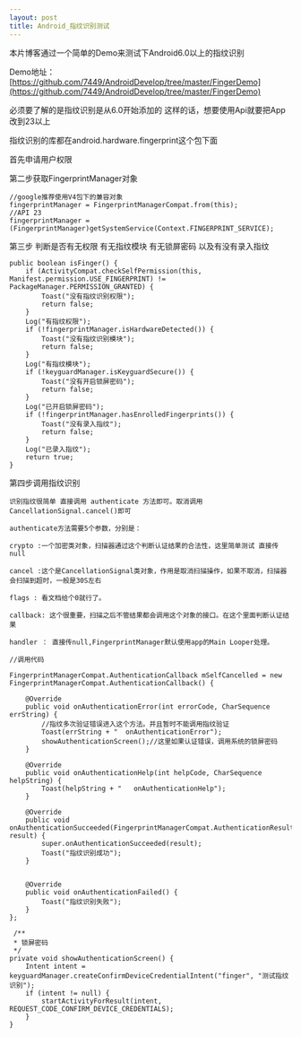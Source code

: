 ```yaml
---
layout: post
title: Android_指纹识别测试
---
```


本片博客通过一个简单的Demo来测试下Android6.0以上的指纹识别




Demo地址：[https://github.com/7449/AndroidDevelop/tree/master/FingerDemo](https://github.com/7449/AndroidDevelop/tree/master/FingerDemo)

必须要了解的是指纹识别是从6.0开始添加的 这样的话，想要使用Api就要把App改到23以上

指纹识别的库都在android.hardware.fingerprint这个包下面

首先申请用户权限
>  <uses-permission android:name="android.permission.USE_FINGERPRINT" />


第二步获取FingerprintManager对象
	
	
	//google推荐使用V4包下的兼容对象
	fingerprintManager = FingerprintManagerCompat.from(this);
	//API 23
	fingerprintManager = (FingerprintManager)getSystemService(Context.FINGERPRINT_SERVICE);

第三步 判断是否有无权限 有无指纹模块 有无锁屏密码 以及有没有录入指纹

    public boolean isFinger() {
        if (ActivityCompat.checkSelfPermission(this, Manifest.permission.USE_FINGERPRINT) != PackageManager.PERMISSION_GRANTED) {
            Toast("没有指纹识别权限");
            return false;
        }
        Log("有指纹权限");
        if (!fingerprintManager.isHardwareDetected()) {
            Toast("没有指纹识别模块");
            return false;
        }
        Log("有指纹模块");
        if (!keyguardManager.isKeyguardSecure()) {
            Toast("没有开启锁屏密码");
            return false;
        }
        Log("已开启锁屏密码");
        if (!fingerprintManager.hasEnrolledFingerprints()) {
            Toast("没有录入指纹");
            return false;
        }
        Log("已录入指纹");
        return true;
    }

第四步调用指纹识别

	识别指纹很简单 直接调用 authenticate 方法即可。取消调用 CancellationSignal.cancel()即可

	authenticate方法需要5个参数，分别是：

	crypto :一个加密类对象，扫描器通过这个判断认证结果的合法性，这里简单测试 直接传null

	cancel :这个是CancellationSignal类对象，作用是取消扫描操作，如果不取消，扫描器会扫描到超时，一般是30S左右

	flags : 看文档给个0就行了。

	callback: 这个很重要，扫描之后不管结果都会调用这个对象的接口。在这个里面判断认证结果

	handler ： 直接传null,FingerprintManager默认使用app的Main Looper处理。

	//调用代码

    FingerprintManagerCompat.AuthenticationCallback mSelfCancelled = new FingerprintManagerCompat.AuthenticationCallback() {

        @Override
        public void onAuthenticationError(int errorCode, CharSequence errString) {
            //指纹多次验证错误进入这个方法。并且暂时不能调用指纹验证
            Toast(errString + "  onAuthenticationError");
            showAuthenticationScreen();//这里如果认证错误，调用系统的锁屏密码
        }

        @Override
        public void onAuthenticationHelp(int helpCode, CharSequence helpString) {
            Toast(helpString + "   onAuthenticationHelp");
        }

        @Override
        public void onAuthenticationSucceeded(FingerprintManagerCompat.AuthenticationResult result) {
            super.onAuthenticationSucceeded(result);
            Toast("指纹识别成功");
        }


        @Override
        public void onAuthenticationFailed() {
            Toast("指纹识别失败");
        }
    };

	 /**
     * 锁屏密码
     */
    private void showAuthenticationScreen() {
        Intent intent = keyguardManager.createConfirmDeviceCredentialIntent("finger", "测试指纹识别");
        if (intent != null) {
            startActivityForResult(intent, REQUEST_CODE_CONFIRM_DEVICE_CREDENTIALS);
        }
    }